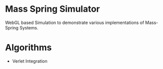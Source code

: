 # Mass Spring Simulator
WebGL based Simulation to demonstrate various implementations of Mass-Spring Systems.

# Algorithms
- Verlet Integration
